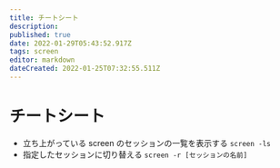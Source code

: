 ```yaml
---
title: チートシート
description: 
published: true
date: 2022-01-29T05:43:52.917Z
tags: screen
editor: markdown
dateCreated: 2022-01-25T07:32:55.511Z
---
```


# チートシート
* 立ち上がっている screen のセッションの一覧を表示する
  `screen -ls`
* 指定したセッションに切り替える
  `screen -r [セッションの名前]`